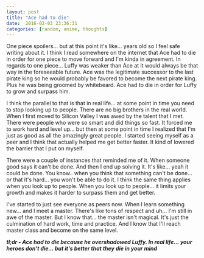 ```yaml
---
layout: post
title: "Ace had to die"
date:  2016-02-03 23:36:31
categories: [random, anime, thoughts]
---
```

One piece spoilers... but at this point it's like... years old so I feel safe writing about it. I think I read somewhere on the internet that Ace had to die in order for one piece to move forward and I'm kinda in agreement. In regards to one piece... Luffy was weaker than Ace at it would always be that way in the foreseeable future. Ace was the legitimate successor to the last pirate king so he would probably be favored to become the next pirate king. Plus he was being groomed by whitebeard. Ace had to die in order for Luffy to grow and surpass him.

I think the parallel to that is that in real life... at some point in time you need to stop looking up to people. There are no big brothers in the real world. When I first moved to Silicon Valley I was awed by the talent that I met. There were people who were so smart and did things so fast. It forced me to work hard and level up... but then at some point in time I realized that I'm just as good as all the amazingly great people. I started seeing myself as a peer and I think that actually helped me get better faster. It kind of lowered the barrier that I put on myself.

There were a couple of instances that reminded me of it. When someone good says it can't be done. And then I end up solving it. It's like... yeah it could be done. You know.. when you think that something can't be done... or that it's hard... you won't be able to do it. I think the same thing applies when you look up to people. When you look up to people... it limits your growth and makes it harder to surpass them and get better.

I've started to just see everyone as peers now. When I learn something new... and I meet a master. There's like tons of respect and uh... I'm still in awe of the master. But I know that... the master isn't magical. It's just the culmination of hard work, time and practice. And I know that I'll reach master class and become on the same level. 

***tl;dr - Ace had to die because he overshadowed Luffy. In real life... your heroes don't die... but it's better that they die in your mind***

